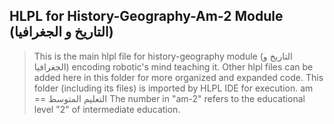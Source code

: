 ## HLPL for History-Geography-Am-2 Module (التاريخ و الجغرافيا)
>This is the main hlpl file for history-geography module (التاريخ و الجغرافيا) encoding robotic's mind teaching it.
>Other hlpl files can be added here in this folder for more organized and expanded code.
>This folder (including its files) is imported by HLPL IDE for execution.
>am == التعليم المتوسط
>The number in "am-2" refers to the educational level "2" of intermediate education.
